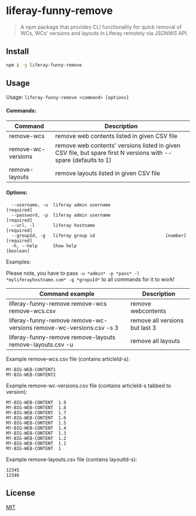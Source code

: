 # liferay-funny-remove

> A npm package that provides CLI functionality for quick removal of WCs, WCs' versions and layouts in Liferay remotely via JSONWS API.

## Install

```bash
npm i -g liferay-funny-remove
```

## Usage

Usage: `liferay-funny-remove <command> [options]`

#### Commands:

| Command | Description |
| --- | --- |
| remove-wcs <filename>  | remove web contents listed in given CSV file |
| remove-wc-versions <filename> | remove web contents' versions listed in given CSV file, but spare first N versions with --spare (defaults to 1) |
| remove-layouts <filename> | remove layouts listed in given CSV file |

#### Options:
```
  --username, -u  liferay admin username                              [required]
  --password, -p  liferay admin username                              [required]
  --url, -l       liferay hostname                                    [required]
  --groupId, -g   liferay group id                           [number] [required]
  -h, --help      Show help                                            [boolean]
```

Examples:

Please note, you have to pass `-u *admin* -p *pass* -l *myliferayhostname.com* -g *gropuId*` to all commands for it to work!

| Command example | Description |
| --- | --- |
| liferay-funny-remove remove-wcs remove-wcs.csv  | remove webcontents |
| liferay-funny-remove remove-wc-versions remove-wc-versions.csv -s 3 | remove all versions but last 3 |
| liferay-funny-remove remove-layouts remove-layouts.csv -u | remove all layouts |

Example remove-wcs.csv file (contains articleId-s):

```
MY-BIG-WEB-CONTENT1
MY-BIG-WEB-CONTENT2
```

Example remove-wc-versions.csv file (contains articleId-s tabbed to version):
```
MY-BIG-WEB-CONTENT	1.9
MY-BIG-WEB-CONTENT	1.8
MY-BIG-WEB-CONTENT	1.7
MY-BIG-WEB-CONTENT	1.6
MY-BIG-WEB-CONTENT	1.5
MY-BIG-WEB-CONTENT	1.4
MY-BIG-WEB-CONTENT	1.3
MY-BIG-WEB-CONTENT	1.2
MY-BIG-WEB-CONTENT	1.1
MY-BIG-WEB-CONTENT	1
```

Example remove-layouts.csv file (contains layoutId-s):
```
12345
12346
```


## License

[MIT](http://vjpr.mit-license.org)
